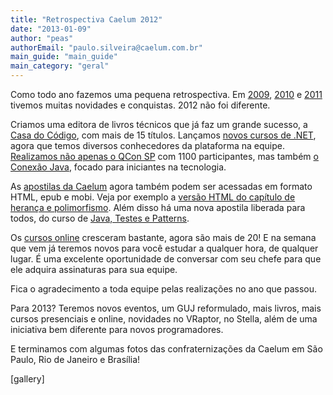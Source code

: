 ```yaml
---
title: "Retrospectiva Caelum 2012"
date: "2013-01-09"
author: "peas"
authorEmail: "paulo.silveira@caelum.com.br"
main_guide: "main_guide"
main_category: "geral"
---
```


Como todo ano fazemos uma pequena retrospectiva. Em [2009](https://blog.caelum.com.br/retrospectiva-caelum-2009/), [2010](https://blog.caelum.com.br/retrospectiva-caelum-2010-mais-de-2-milhoes-de-visitas/) e [2011](https://blog.caelum.com.br/retrospectiva-caelum-2011/) tivemos muitas novidades e conquistas. 2012 não foi diferente.

Criamos uma editora de livros técnicos que já faz um grande sucesso, a [Casa do Código](http://www.casadocodigo.com.br/), com mais de 15 títulos. Lançamos [novos cursos de .NET](http://www.caelum.com.br/cursos/dotnet/), agora que temos diversos conhecedores da plataforma na equipe. [Realizamos não apenas o QCon SP](https://blog.caelum.com.br/qcon-sp-2012-como-foi-a-terceira-edicao-do-evento/) com 1100 participantes, mas também [o Conexão Java](https://blog.caelum.com.br/conexao-java-2012-eu-fui/), focado para iniciantes na tecnologia.

As [apostilas da Caelum](http://www.caelum.com.br/apostilas/) agora também podem ser acessadas em formato HTML, epub e mobi. Veja por exemplo a [versão HTML do capítulo de herança e polimorfismo](http://www.caelum.com.br/apostila-java-orientacao-objetos/orientacao-a-objetos-heranca-reescrita-e-polimorfismo/). Além disso há uma nova apostila liberada para todos, do curso de [Java, Testes e Patterns](http://www.caelum.com.br/curso/fj-16-laboratorio-java-testes-xml-design-patterns/).

Os [cursos online](http://www.caelum.com.br/cursos/online/) cresceram bastante, agora são mais de 20! E na semana que vem já teremos novos para você estudar a qualquer hora, de qualquer lugar. É uma excelente oportunidade de conversar com seu chefe para que ele adquira assinaturas para sua equipe.

Fica o agradecimento a toda equipe pelas realizações no ano que passou.

Para 2013? Teremos novos eventos, um GUJ reformulado, mais livros, mais cursos presenciais e online, novidades no VRaptor, no Stella, além de uma iniciativa bem diferente para novos programadores.

E terminamos com algumas fotos das confraternizações da Caelum em São Paulo, Rio de Janeiro e Brasília!

\[gallery\]
